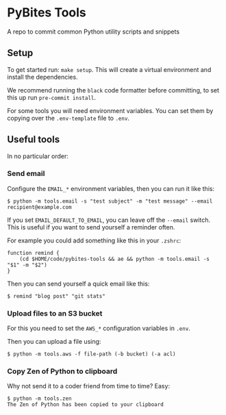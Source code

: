 # PyBites Tools

A repo to commit common Python utility scripts and snippets

## Setup

To get started run: `make setup`. This will create a virtual environment and install the dependencies.

We recommend running the `black` code formatter before committing, to set this up run `pre-commit install`.

For some tools you will need environment variables. You can set them by copying over the `.env-template` file to `.env`.

## Useful tools

In no particular order:

### Send email

Configure the `EMAIL_*` environment variables, then you can run it like this:

```
$ python -m tools.email -s "test subject" -m "test message" --email recipient@example.com
```

If you set `EMAIL_DEFAULT_TO_EMAIL`, you can leave off the `--email` switch. This is useful if you want to send yourself a reminder often.

For example you could add something like this in your `.zshrc`:

```
function remind {
    (cd $HOME/code/pybites-tools && ae && python -m tools.email -s "$1" -m "$2")
}
```

Then you can send yourself a quick email like this:

```
$ remind "blog post" "git stats"
```

### Upload files to an S3 bucket

For this you need to set the `AWS_*` configuration variables in `.env`.

Then you can upload a file using:

```
$ python -m tools.aws -f file-path (-b bucket) (-a acl)
```

### Copy Zen of Python to clipboard

Why not send it to a coder friend from time to time? Easy:

```
$ python -m tools.zen
The Zen of Python has been copied to your clipboard
```
